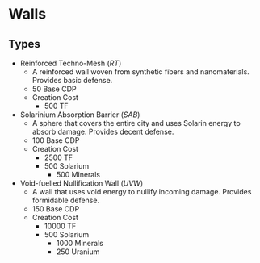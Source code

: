# Walls
## Types
* Reinforced Techno-Mesh (*RT*)
	* A reinforced wall woven from synthetic fibers and nanomaterials. Provides basic defense.
	* 50 Base CDP
	* Creation Cost
 		* 500 TF  
* Solarinium Absorption Barrier (*SAB*)
	* A sphere that covers the entire city and uses Solarin energy to absorb damage. Provides decent defense.
	* 100 Base CDP
	* Creation Cost
 		* 2500 TF
   		* 500 Solarium
     		* 500 Minerals
* Void-fuelled Nullification Wall (*UVW*)
	* A wall that uses void energy to nullify incoming damage. Provides formidable defense.
	* 150 Base CDP
	* Creation Cost
 		* 10000 TF
   		* 500 Solarium
     		* 1000 Minerals
       		* 250 Uranium
